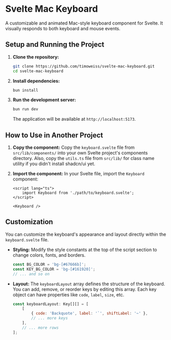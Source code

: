 # Svelte Mac Keyboard

A customizable and animated Mac-style keyboard component for Svelte. It visually responds to both keyboard and mouse events.

## Setup and Running the Project

1.  **Clone the repository:**
    ```sh
    git clone https://github.com/timoweiss/svelte-mac-keyboard.git
    cd svelte-mac-keyboard
    ```

2.  **Install dependencies:**
    ```sh
    bun install
    ```

3.  **Run the development server:**
    ```sh
    bun run dev
    ```
    The application will be available at `http://localhost:5173`.

## How to Use in Another Project

1.  **Copy the component:**
    Copy the `keyboard.svelte` file from `src/lib/components/` into your own Svelte project's components directory. Also, copy the `utils.ts` file from `src/lib/` for class name utility if you didn't install shadcn/ui yet.

2.  **Import the component:**
    In your Svelte file, import the `Keyboard` component:
    ```svelte
    <script lang="ts">
        import Keyboard from './path/to/keyboard.svelte';
    </script>

    <Keyboard />
    ```

## Customization

You can customize the keyboard's appearance and layout directly within the `keyboard.svelte` file.

-   **Styling:**
    Modify the style constants at the top of the script section to change colors, fonts, and borders.
    ```javascript
    const BG_COLOR = 'bg-[#67666b]';
    const KEY_BG_COLOR = 'bg-[#161920]';
    // ... and so on
    ```

-   **Layout:**
    The `keyboardLayout` array defines the structure of the keyboard. You can add, remove, or reorder keys by editing this array. Each key object can have properties like `code`, `label`, `size`, etc.
    ```javascript
    const keyboardLayout: Key[][] = [
        [
            { code: 'Backquote', label: '`', shiftLabel: '~' },
            // ... more keys
        ],
        // ... more rows
    ];
    ```
